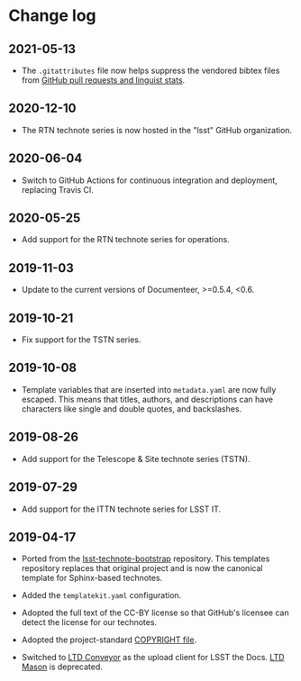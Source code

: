 # Change log

## 2021-05-13

- The `.gitattributes` file now helps suppress the vendored bibtex files from [GitHub pull requests and linguist stats](https://docs.github.com/en/github/administering-a-repository/customizing-how-changed-files-appear-on-github).

## 2020-12-10

- The RTN technote series is now hosted in the "lsst" GitHub organization.

## 2020-06-04

- Switch to GitHub Actions for continuous integration and deployment, replacing Travis CI.

## 2020-05-25

- Add support for the RTN technote series for operations.

## 2019-11-03

- Update to the current versions of Documenteer, >=0.5.4, <0.6.

## 2019-10-21

- Fix support for the TSTN series.

## 2019-10-08

- Template variables that are inserted into `metadata.yaml` are now fully escaped.
  This means that titles, authors, and descriptions can have characters like single and double quotes, and backslashes.

## 2019-08-26

- Add support for the Telescope & Site technote series (TSTN).

## 2019-07-29

- Add support for the ITTN technote series for LSST IT.

## 2019-04-17

- Ported from the [lsst-technote-bootstrap](https://github.com/lsst-sqre/lsst-technote-bootstrap) repository.
  This templates repository replaces that original project and is now the canonical template for Sphinx-based technotes.

- Added the `templatekit.yaml` configuration.

- Adopted the full text of the CC-BY license so that GitHub's licensee can detect the license for our technotes.

- Adopted the project-standard [COPYRIGHT file](https://developer.lsst.io/legal/copyright-overview.html).

- Switched to [LTD Conveyor](https://ltd-conveyor.lsst.io) as the upload client for LSST the Docs.
  [LTD Mason](https://ltd-mason.lsst.io) is deprecated.
